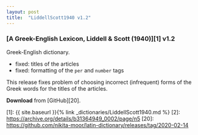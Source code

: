 ```yaml
---
layout: post
title:  "LiddellScott1940 v1.2"
---
```


### [A Greek-English Lexicon, Liddell & Scott (1940)][1] v1.2

Greek-English dictionary.

* fixed: titles of the articles
* fixed: formatting of the `per` and `number` tags

This release fixes problem of choosing incorrect (infrequent) forms of the Greek words for the titles of the articles.

**Download** from [GitHub][20].


[1]: {{ site.baseurl }}{% link _dictionaries/LiddellScott1940.md %}
[2]: https://archive.org/details/b31364949_0002/page/n5
[20]: https://github.com/nikita-moor/latin-dictionary/releases/tag/2020-02-14

